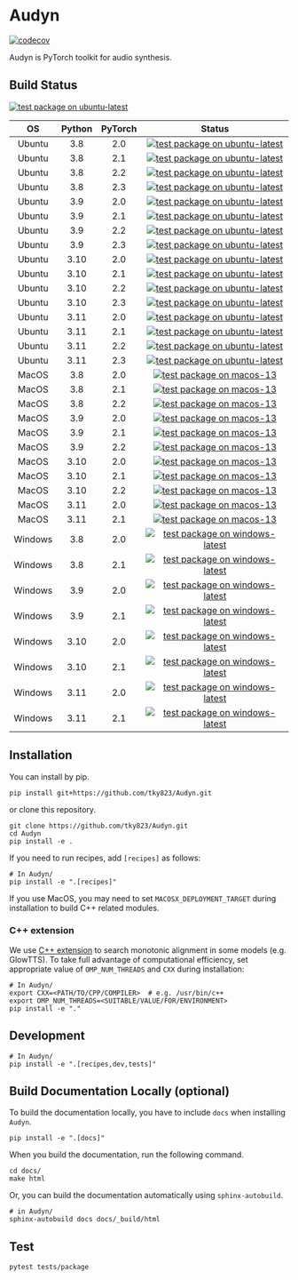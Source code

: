 # Audyn
[![codecov](https://codecov.io/gh/tky823/Audyn/graph/badge.svg?token=7R29QDGXLQ)](https://codecov.io/gh/tky823/Audyn)

Audyn is PyTorch toolkit for audio synthesis.

## Build Status

[![test package on ubuntu-latest](https://github.com/tky823/Audyn/actions/workflows/test_package_ubuntu-latest_python-3.10_torch-2.1.yaml/badge.svg)](https://github.com/tky823/Audyn/actions/workflows/test_package_ubuntu-latest_python-3.10_torch-2.1.yaml)

| OS | Python | PyTorch | Status |
|:-:|:-:|:-:|:-:|
| Ubuntu | 3.8 | 2.0 | [![test package on ubuntu-latest](https://github.com/tky823/Audyn/actions/workflows/test_package_ubuntu-latest_python-3.8_torch-2.0.yaml/badge.svg)](https://github.com/tky823/Audyn/actions/workflows/test_package_ubuntu-latest_python-3.8_torch-2.0.yaml) |
| Ubuntu | 3.8 | 2.1 | [![test package on ubuntu-latest](https://github.com/tky823/Audyn/actions/workflows/test_package_ubuntu-latest_python-3.8_torch-2.1.yaml/badge.svg)](https://github.com/tky823/Audyn/actions/workflows/test_package_ubuntu-latest_python-3.8_torch-2.1.yaml) |
| Ubuntu | 3.8 | 2.2 | [![test package on ubuntu-latest](https://github.com/tky823/Audyn/actions/workflows/test_package_ubuntu-latest_python-3.8_torch-2.2.yaml/badge.svg)](https://github.com/tky823/Audyn/actions/workflows/test_package_ubuntu-latest_python-3.8_torch-2.2.yaml) |
| Ubuntu | 3.8 | 2.3 | [![test package on ubuntu-latest](https://github.com/tky823/Audyn/actions/workflows/test_package_ubuntu-latest_python-3.8_torch-2.3.yaml/badge.svg)](https://github.com/tky823/Audyn/actions/workflows/test_package_ubuntu-latest_python-3.8_torch-2.3.yaml) |
| Ubuntu | 3.9 | 2.0 | [![test package on ubuntu-latest](https://github.com/tky823/Audyn/actions/workflows/test_package_ubuntu-latest_python-3.9_torch-2.0.yaml/badge.svg)](https://github.com/tky823/Audyn/actions/workflows/test_package_ubuntu-latest_python-3.9_torch-2.0.yaml) |
| Ubuntu | 3.9 | 2.1 | [![test package on ubuntu-latest](https://github.com/tky823/Audyn/actions/workflows/test_package_ubuntu-latest_python-3.9_torch-2.1.yaml/badge.svg)](https://github.com/tky823/Audyn/actions/workflows/test_package_ubuntu-latest_python-3.9_torch-2.1.yaml) |
| Ubuntu | 3.9 | 2.2 | [![test package on ubuntu-latest](https://github.com/tky823/Audyn/actions/workflows/test_package_ubuntu-latest_python-3.9_torch-2.2.yaml/badge.svg)](https://github.com/tky823/Audyn/actions/workflows/test_package_ubuntu-latest_python-3.9_torch-2.2.yaml) |
| Ubuntu | 3.9 | 2.3 | [![test package on ubuntu-latest](https://github.com/tky823/Audyn/actions/workflows/test_package_ubuntu-latest_python-3.9_torch-2.3.yaml/badge.svg)](https://github.com/tky823/Audyn/actions/workflows/test_package_ubuntu-latest_python-3.9_torch-2.3.yaml) |
| Ubuntu | 3.10 | 2.0 | [![test package on ubuntu-latest](https://github.com/tky823/Audyn/actions/workflows/test_package_ubuntu-latest_python-3.10_torch-2.0.yaml/badge.svg)](https://github.com/tky823/Audyn/actions/workflows/test_package_ubuntu-latest_python-3.10_torch-2.0.yaml) |
| Ubuntu | 3.10 | 2.1 | [![test package on ubuntu-latest](https://github.com/tky823/Audyn/actions/workflows/test_package_ubuntu-latest_python-3.10_torch-2.1.yaml/badge.svg)](https://github.com/tky823/Audyn/actions/workflows/test_package_ubuntu-latest_python-3.10_torch-2.1.yaml) |
| Ubuntu | 3.10 | 2.2 | [![test package on ubuntu-latest](https://github.com/tky823/Audyn/actions/workflows/test_package_ubuntu-latest_python-3.10_torch-2.2.yaml/badge.svg)](https://github.com/tky823/Audyn/actions/workflows/test_package_ubuntu-latest_python-3.10_torch-2.2.yaml) |
| Ubuntu | 3.10 | 2.3 | [![test package on ubuntu-latest](https://github.com/tky823/Audyn/actions/workflows/test_package_ubuntu-latest_python-3.10_torch-2.3.yaml/badge.svg)](https://github.com/tky823/Audyn/actions/workflows/test_package_ubuntu-latest_python-3.10_torch-2.3.yaml) |
| Ubuntu | 3.11 | 2.0 | [![test package on ubuntu-latest](https://github.com/tky823/Audyn/actions/workflows/test_package_ubuntu-latest_python-3.11_torch-2.0.yaml/badge.svg)](https://github.com/tky823/Audyn/actions/workflows/test_package_ubuntu-latest_python-3.11_torch-2.0.yaml) |
| Ubuntu | 3.11 | 2.1 | [![test package on ubuntu-latest](https://github.com/tky823/Audyn/actions/workflows/test_package_ubuntu-latest_python-3.11_torch-2.1.yaml/badge.svg)](https://github.com/tky823/Audyn/actions/workflows/test_package_ubuntu-latest_python-3.11_torch-2.1.yaml) |
| Ubuntu | 3.11 | 2.2 | [![test package on ubuntu-latest](https://github.com/tky823/Audyn/actions/workflows/test_package_ubuntu-latest_python-3.11_torch-2.2.yaml/badge.svg)](https://github.com/tky823/Audyn/actions/workflows/test_package_ubuntu-latest_python-3.11_torch-2.2.yaml) |
| Ubuntu | 3.11 | 2.3 | [![test package on ubuntu-latest](https://github.com/tky823/Audyn/actions/workflows/test_package_ubuntu-latest_python-3.11_torch-2.3.yaml/badge.svg)](https://github.com/tky823/Audyn/actions/workflows/test_package_ubuntu-latest_python-3.11_torch-2.3.yaml) |
| MacOS | 3.8 | 2.0 | [![test package on macos-13](https://github.com/tky823/Audyn/actions/workflows/test_package_macos-13_python-3.8_torch-2.0.yaml/badge.svg)](https://github.com/tky823/Audyn/actions/workflows/test_package_macos-13_python-3.8_torch-2.0.yaml) |
| MacOS | 3.8 | 2.1 | [![test package on macos-13](https://github.com/tky823/Audyn/actions/workflows/test_package_macos-13_python-3.8_torch-2.1.yaml/badge.svg)](https://github.com/tky823/Audyn/actions/workflows/test_package_macos-13_python-3.8_torch-2.1.yaml) |
| MacOS | 3.8 | 2.2 | [![test package on macos-13](https://github.com/tky823/Audyn/actions/workflows/test_package_macos-13_python-3.8_torch-2.2.yaml/badge.svg)](https://github.com/tky823/Audyn/actions/workflows/test_package_macos-13_python-3.8_torch-2.2.yaml) |
| MacOS | 3.9 | 2.0 | [![test package on macos-13](https://github.com/tky823/Audyn/actions/workflows/test_package_macos-13_python-3.9_torch-2.0.yaml/badge.svg)](https://github.com/tky823/Audyn/actions/workflows/test_package_macos-13_python-3.9_torch-2.0.yaml) |
| MacOS | 3.9 | 2.1 | [![test package on macos-13](https://github.com/tky823/Audyn/actions/workflows/test_package_macos-13_python-3.9_torch-2.1.yaml/badge.svg)](https://github.com/tky823/Audyn/actions/workflows/test_package_macos-13_python-3.9_torch-2.1.yaml) |
| MacOS | 3.9 | 2.2 | [![test package on macos-13](https://github.com/tky823/Audyn/actions/workflows/test_package_macos-13_python-3.9_torch-2.2.yaml/badge.svg)](https://github.com/tky823/Audyn/actions/workflows/test_package_macos-13_python-3.9_torch-2.2.yaml) |
| MacOS | 3.10 | 2.0 | [![test package on macos-13](https://github.com/tky823/Audyn/actions/workflows/test_package_macos-13_python-3.10_torch-2.0.yaml/badge.svg)](https://github.com/tky823/Audyn/actions/workflows/test_package_macos-13_python-3.10_torch-2.0.yaml) |
| MacOS | 3.10 | 2.1 | [![test package on macos-13](https://github.com/tky823/Audyn/actions/workflows/test_package_macos-13_python-3.10_torch-2.1.yaml/badge.svg)](https://github.com/tky823/Audyn/actions/workflows/test_package_macos-13_python-3.10_torch-2.1.yaml) |
| MacOS | 3.10 | 2.2 | [![test package on macos-13](https://github.com/tky823/Audyn/actions/workflows/test_package_macos-13_python-3.10_torch-2.2.yaml/badge.svg)](https://github.com/tky823/Audyn/actions/workflows/test_package_macos-13_python-3.10_torch-2.2.yaml) |
| MacOS | 3.11 | 2.0 | [![test package on macos-13](https://github.com/tky823/Audyn/actions/workflows/test_package_macos-13_python-3.11_torch-2.0.yaml/badge.svg)](https://github.com/tky823/Audyn/actions/workflows/test_package_macos-13_python-3.11_torch-2.0.yaml) |
| MacOS | 3.11 | 2.1 | [![test package on macos-13](https://github.com/tky823/Audyn/actions/workflows/test_package_macos-13_python-3.11_torch-2.1.yaml/badge.svg)](https://github.com/tky823/Audyn/actions/workflows/test_package_macos-13_python-3.11_torch-2.1.yaml) |
| Windows | 3.8 | 2.0 | [![test package on windows-latest](https://github.com/tky823/Audyn/actions/workflows/test_package_windows-latest_python-3.8_torch-2.0.yaml/badge.svg)](https://github.com/tky823/Audyn/actions/workflows/test_package_windows-latest_python-3.8_torch-2.0.yaml) |
| Windows | 3.8 | 2.1 | [![test package on windows-latest](https://github.com/tky823/Audyn/actions/workflows/test_package_windows-latest_python-3.8_torch-2.1.yaml/badge.svg)](https://github.com/tky823/Audyn/actions/workflows/test_package_windows-latest_python-3.8_torch-2.1.yaml) |
| Windows | 3.9 | 2.0 | [![test package on windows-latest](https://github.com/tky823/Audyn/actions/workflows/test_package_windows-latest_python-3.9_torch-2.0.yaml/badge.svg)](https://github.com/tky823/Audyn/actions/workflows/test_package_windows-latest_python-3.9_torch-2.0.yaml) |
| Windows | 3.9 | 2.1 | [![test package on windows-latest](https://github.com/tky823/Audyn/actions/workflows/test_package_windows-latest_python-3.9_torch-2.1.yaml/badge.svg)](https://github.com/tky823/Audyn/actions/workflows/test_package_windows-latest_python-3.9_torch-2.1.yaml) |
| Windows | 3.10 | 2.0 | [![test package on windows-latest](https://github.com/tky823/Audyn/actions/workflows/test_package_windows-latest_python-3.10_torch-2.0.yaml/badge.svg)](https://github.com/tky823/Audyn/actions/workflows/test_package_windows-latest_python-3.10_torch-2.0.yaml) |
| Windows | 3.10 | 2.1 | [![test package on windows-latest](https://github.com/tky823/Audyn/actions/workflows/test_package_windows-latest_python-3.10_torch-2.1.yaml/badge.svg)](https://github.com/tky823/Audyn/actions/workflows/test_package_windows-latest_python-3.10_torch-2.1.yaml) |
| Windows | 3.11 | 2.0 | [![test package on windows-latest](https://github.com/tky823/Audyn/actions/workflows/test_package_windows-latest_python-3.11_torch-2.0.yaml/badge.svg)](https://github.com/tky823/Audyn/actions/workflows/test_package_windows-latest_python-3.11_torch-2.0.yaml) |
| Windows | 3.11 | 2.1 | [![test package on windows-latest](https://github.com/tky823/Audyn/actions/workflows/test_package_windows-latest_python-3.11_torch-2.1.yaml/badge.svg)](https://github.com/tky823/Audyn/actions/workflows/test_package_windows-latest_python-3.11_torch-2.1.yaml) |

## Installation
You can install by pip.
```shell
pip install git+https://github.com/tky823/Audyn.git
```
or clone this repository.
```shell
git clone https://github.com/tky823/Audyn.git
cd Audyn
pip install -e .
```

If you need to run recipes, add `[recipes]` as follows:
```shell
# In Audyn/
pip install -e ".[recipes]"
```

If you use MacOS, you may need to set `MACOSX_DEPLOYMENT_TARGET` during installation to build C++ related modules.

### C++ extension
We use [C++ extension](https://pytorch.org/tutorials/advanced/cpp_extension.html) to search monotonic alignment in some models (e.g. GlowTTS).
To take full advantage of computational efficiency, set appropriate value of `OMP_NUM_THREADS` and `CXX` during installation:

```shell
# In Audyn/
export CXX=<PATH/TO/CPP/COMPILER>  # e.g. /usr/bin/c++
export OMP_NUM_THREADS=<SUITABLE/VALUE/FOR/ENVIRONMENT>
pip install -e "."
```

## Development
```shell
# In Audyn/
pip install -e ".[recipes,dev,tests]"
```

## Build Documentation Locally (optional)
To build the documentation locally, you have to include `docs` when installing `Audyn`.
```shell
pip install -e ".[docs]"
```

When you build the documentation, run the following command.
```shell
cd docs/
make html
```

Or, you can build the documentation automatically using `sphinx-autobuild`.
```shell
# in Audyn/
sphinx-autobuild docs docs/_build/html
```

## Test
```shell
pytest tests/package
```
